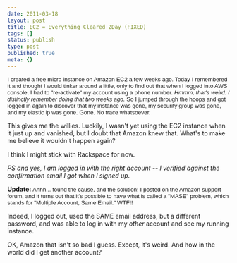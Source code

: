 ```yaml
---
date: 2011-03-18
layout: post
title: EC2 = Everything Cleared 2Day (FIXED)
tags: []
status: publish
type: post
published: true
meta: {}
---
```

<p><span style="border-collapse: collapse; font-family: arial, sans-serif; font-size: 13px;">I created a free micro instance on Amazon EC2 a few weeks ago. Today I remembered it and thought I would tinker around a little, only to find out that when I logged into AWS console, I had to "re-activate" my account using a phone number.&nbsp;<em>Hmmm, that's weird. I distinctly remember doing that two weeks ago.&nbsp;</em>So I jumped through the hoops and got logged in again to discover that my instance was gone, my security group was gone, and my elastic ip was gone. Gone. No trace whatsoever. </span></p><p /><div>This gives me the willies. Luckily, I wasn't yet using the EC2 instance when it just up and vanished, but I doubt that Amazon knew that. What's to make me believe it wouldn't happen again?</div><p /><div>I think I might stick with Rackspace for now.</div><p /><div><em>PS and yes, I am logged in with the right account -- I verified against the confirmation email I got when I signed up.</em></div><p /><div><strong>Update:&nbsp;</strong><span style="font-family: arial; font-size: small;">Ahhh... found the cause, and the solution! I posted on the Amazon support forum, and it turns out that it's possible to have what is called a "MASE" problem, which stands for "Multiple Account, Same Email." WTF!!</span></div><p><span style="font-family: arial; font-size: small;"> </span></p><div>Indeed, I logged out, used the SAME email address, but a different password, and was able to log in with my&nbsp;<em>other&nbsp;</em>account and see my running instance.</div><p /><div>OK, Amazon that isn't so bad I guess. Except, it's weird. And how in the world did I get another account?</div><p>&nbsp;</p><p>&nbsp;</p>
